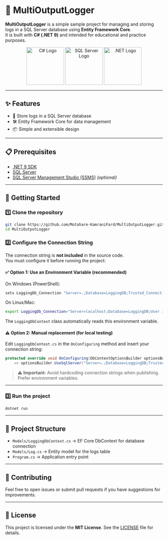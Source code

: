 # 🚀 MultiOutputLogger

**MultiOutputLogger** is a simple sample project for managing and storing logs in a SQL Server database using **Entity Framework Core**.  
It is built with **C# (.NET 9)** and intended for educational and practice purposes.

<p align="center">
  <img src="https://upload.wikimedia.org/wikipedia/commons/4/4f/Csharp_Logo.png" alt="C# Logo" width="120"/>
  <img src="https://upload.wikimedia.org/wikipedia/commons/8/87/Sql_data_base_with_logo.png" alt="SQL Server Logo" width="120"/>
  <img src="https://upload.wikimedia.org/wikipedia/commons/e/ee/.NET_Core_Logo.svg" alt=".NET Logo" width="120"/>
</p>

---

## ✨ Features
- 📝 Store logs in a SQL Server database  
- 🛠️ Entity Framework Core for data management  
- 📦 Simple and extensible design  

---

## 📋 Prerequisites
- [.NET 9 SDK](https://dotnet.microsoft.com/download)
- [SQL Server](https://www.microsoft.com/sql-server)
- [SQL Server Management Studio (SSMS)](https://learn.microsoft.com/sql/ssms/download-sql-server-management-studio-ssms) *(optional)*

---

## 🚀 Getting Started

### 1️⃣ Clone the repository
```bash
git clone https://github.com/Motahare-KamraniFard/MultiOutputLogger.git
cd MultiOutputLogger
```

### 2️⃣ Configure the Connection String
The connection string is **not included** in the source code.  
You must configure it before running the project:

#### ✅ Option 1: Use an Environment Variable (recommended)
On Windows (PowerShell):
```powershell
setx LoggingDb_Connection "Server=.;Database=LoggingDB;Trusted_Connection=True;TrustServerCertificate=True;"
```

On Linux/Mac:
```bash
export LoggingDb_Connection="Server=localhost;Database=LoggingDB;User Id=USER;Password=PASS;TrustServerCertificate=True;"
```

The `LoggingDbContext` class automatically reads this environment variable.

#### ⚠️ Option 2: Manual replacement (for local testing)
Edit `LoggingDbContext.cs` in the `OnConfiguring` method and insert your connection string:
```csharp
protected override void OnConfiguring(DbContextOptionsBuilder optionsBuilder)
    => optionsBuilder.UseSqlServer("Server=.;Database=LoggingDB;Trusted_Connection=True;TrustServerCertificate=True;");
```

> ⚠️ **Important:** Avoid hardcoding connection strings when publishing. Prefer environment variables.

---

### 3️⃣ Run the project
```bash
dotnet run
```

---

## 📂 Project Structure
- `Models/LoggingDbContext.cs` → EF Core DbContext for database connection  
- `Models/Log.cs` → Entity model for the logs table  
- `Program.cs` → Application entry point  

---

## 🤝 Contributing
Feel free to open issues or submit pull requests if you have suggestions for improvements.

---

## 📜 License
This project is licensed under the **MIT License**. See the [LICENSE](LICENSE) file for details.
